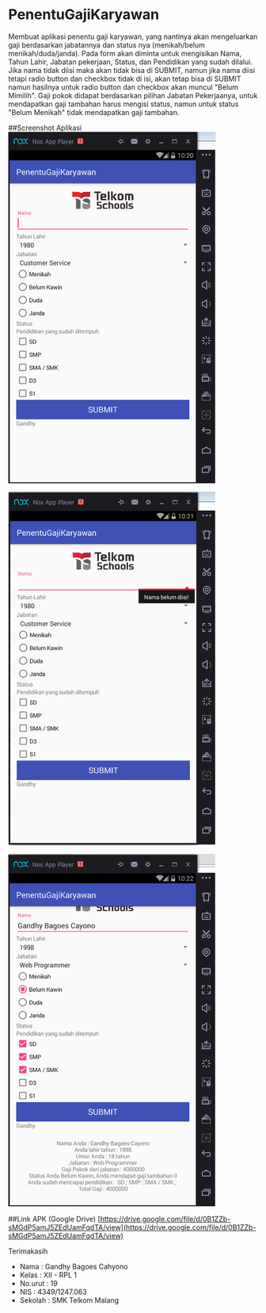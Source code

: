 # PenentuGajiKaryawan
Membuat aplikasi penentu gaji karyawan, yang nantinya akan mengeluarkan gaji berdasarkan jabatannya dan status nya (menikah/belum menikah/duda/janda).
Pada form akan diminta untuk mengisikan Nama, Tahun Lahir, Jabatan pekerjaan, Status, dan Pendidikan yang sudah dilalui.
Jika nama tidak diisi maka akan tidak bisa di SUBMIT, namun jika nama diisi tetapi radio button dan checkbox tidak di isi, akan tetap bisa di SUBMIT namun hasilnya untuk radio button dan checkbox akan muncul "Belum Mimilih".
Gaji pokok didapat berdasarkan pilihan Jabatan Pekerjaanya, untuk mendapatkan gaji tambahan harus mengisi status, namun untuk status "Belum Menikah" tidak mendapatkan gaji tambahan.

##Screenshot Aplikasi
![Screenshot](https://github.com/gandhybagoes/PenentuGajiKaryawan/blob/master/1.PNG)

![Screenshot](https://github.com/gandhybagoes/PenentuGajiKaryawan/blob/master/2.PNG)

![Screenshot](https://github.com/gandhybagoes/PenentuGajiKaryawan/blob/master/3.PNG)

##Link APK (Google Drive)
[https://drive.google.com/file/d/0B1ZZb-sMGdP5amJ5ZEdUamFqdTA/view](https://drive.google.com/file/d/0B1ZZb-sMGdP5amJ5ZEdUamFqdTA/view)

Terimakasih
* Nama : Gandhy Bagoes Cahyono
* Kelas : XII - RPL 1
* No.urut : 19
* NIS : 4349/1247.063
* Sekolah : SMK Telkom Malang
